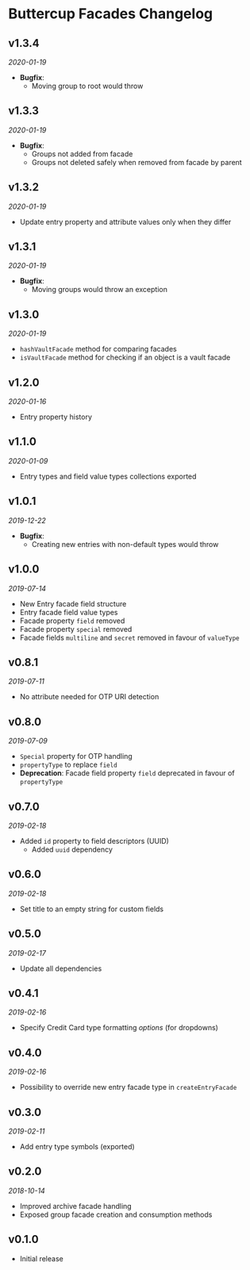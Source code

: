 # Buttercup Facades Changelog

## v1.3.4
_2020-01-19_

 * **Bugfix**:
   * Moving group to root would throw

## v1.3.3
_2020-01-19_

 * **Bugfix**:
   * Groups not added from facade
   * Groups not deleted safely when removed from facade by parent

## v1.3.2
_2020-01-19_

 * Update entry property and attribute values only when they differ

## v1.3.1
_2020-01-19_

 * **Bugfix**:
   * Moving groups would throw an exception

## v1.3.0
_2020-01-19_

 * `hashVaultFacade` method for comparing facades
 * `isVaultFacade` method for checking if an object is a vault facade

## v1.2.0
_2020-01-16_

 * Entry property history

## v1.1.0
_2020-01-09_

 * Entry types and field value types collections exported

## v1.0.1
_2019-12-22_

 * **Bugfix**:
   * Creating new entries with non-default types would throw

## v1.0.0
_2019-07-14_

 * New Entry facade field structure
 * Entry facade field value types
 * Facade property `field` removed
 * Facade property `special` removed
 * Facade fields `multiline` and `secret` removed in favour of `valueType`

## v0.8.1
_2019-07-11_

 * No attribute needed for OTP URI detection

## v0.8.0
_2019-07-09_

 * `Special` property for OTP handling
 * `propertyType` to replace `field`
 * **Deprecation**: Facade field property `field` deprecated in favour of `propertyType`

## v0.7.0
_2019-02-18_

 * Added `id` property to field descriptors (UUID)
   * Added `uuid` dependency

## v0.6.0
_2019-02-18_

 * Set title to an empty string for custom fields

## v0.5.0
_2019-02-17_

 * Update all dependencies

## v0.4.1
_2019-02-16_

 * Specify Credit Card type formatting _options_ (for dropdowns)

## v0.4.0
_2019-02-16_

 * Possibility to override new entry facade type in `createEntryFacade`

## v0.3.0
_2019-02-11_

 * Add entry type symbols (exported)

## v0.2.0
_2018-10-14_

 * Improved archive facade handling
 * Exposed group facade creation and consumption methods

## v0.1.0

 * Initial release
